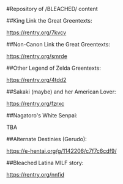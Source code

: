 #Repository of /BLEACHED/ content

##King Link the Great Greentexts:

https://rentry.org/7kvcv

##Non-Canon Link the Great Greentexts:

https://rentry.org/smrde

##Other Legend of Zelda Greentexts:

https://rentry.org/4tdd2

##Sakaki (maybe) and her American Lover:

https://rentry.org/fzrxc

##Nagatoro's White Senpai:

TBA

##Alternate Destinies (Gerudo):

https://e-hentai.org/g/1142206/c7f7c6cdf9/

##Bleached Latina MILF story:

https://rentry.org/nnfid
